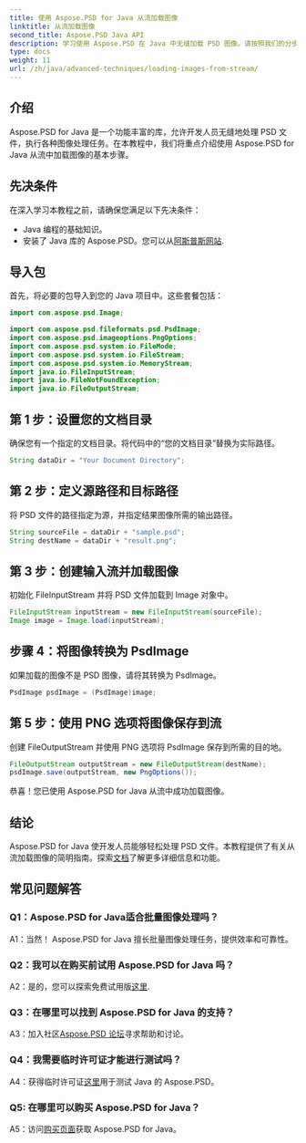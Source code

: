```yaml
---
title: 使用 Aspose.PSD for Java 从流加载图像
linktitle: 从流加载图像
second_title: Aspose.PSD Java API
description: 学习使用 Aspose.PSD 在 Java 中无缝加载 PSD 图像。请按照我们的分步指南进行高效的图像处理。
type: docs
weight: 11
url: /zh/java/advanced-techniques/loading-images-from-stream/
---
```

## 介绍

Aspose.PSD for Java 是一个功能丰富的库，允许开发人员无缝地处理 PSD 文件，执行各种图像处理任务。在本教程中，我们将重点介绍使用 Aspose.PSD for Java 从流中加载图像的基本步骤。

## 先决条件

在深入学习本教程之前，请确保您满足以下先决条件：

- Java 编程的基础知识。
- 安装了 Java 库的 Aspose.PSD。您可以从[阿斯普斯网站](https://releases.aspose.com/psd/java/).

## 导入包

首先，将必要的包导入到您的 Java 项目中。这些套餐包括：

```java
import com.aspose.psd.Image;

import com.aspose.psd.fileformats.psd.PsdImage;
import com.aspose.psd.imageoptions.PngOptions;
import com.aspose.psd.system.io.FileMode;
import com.aspose.psd.system.io.FileStream;
import com.aspose.psd.system.io.MemoryStream;
import java.io.FileInputStream;
import java.io.FileNotFoundException;
import java.io.FileOutputStream;
```

## 第 1 步：设置您的文档目录

确保您有一个指定的文档目录。将代码中的“您的文档目录”替换为实际路径。

```java
String dataDir = "Your Document Directory";
```

## 第 2 步：定义源路径和目标路径

将 PSD 文件的路径指定为源，并指定结果图像所需的输出路径。

```java
String sourceFile = dataDir + "sample.psd";
String destName = dataDir + "result.png";
```

## 第 3 步：创建输入流并加载图像

初始化 FileInputStream 并将 PSD 文件加载到 Image 对象中。

```java
FileInputStream inputStream = new FileInputStream(sourceFile);
Image image = Image.load(inputStream);
```

## 步骤 4：将图像转换为 PsdImage

如果加载的图像不是 PSD 图像，请将其转换为 PsdImage。

```java
PsdImage psdImage = (PsdImage)image;
```

## 第 5 步：使用 PNG 选项将图像保存到流

创建 FileOutputStream 并使用 PNG 选项将 PsdImage 保存到所需的目的地。

```java
FileOutputStream outputStream = new FileOutputStream(destName);
psdImage.save(outputStream, new PngOptions());
```

恭喜！您已使用 Aspose.PSD for Java 从流中成功加载图像。

## 结论

 Aspose.PSD for Java 使开发人员能够轻松处理 PSD 文件。本教程提供了有关从流加载图像的简明指南。探索[文档](https://reference.aspose.com/psd/java/)了解更多详细信息和功能。

## 常见问题解答

### Q1：Aspose.PSD for Java适合批量图像处理吗？

A1：当然！ Aspose.PSD for Java 擅长批量图像处理任务，提供效率和可靠性。

### Q2：我可以在购买前试用 Aspose.PSD for Java 吗？

 A2：是的，您可以探索免费试用版[这里](https://releases.aspose.com/).

### Q3：在哪里可以找到 Aspose.PSD for Java 的支持？

A3：加入社区[Aspose.PSD 论坛](https://forum.aspose.com/c/psd/34)寻求帮助和讨论。

### Q4：我需要临时许可证才能进行测试吗？

 A4：获得临时许可证[这里](https://purchase.aspose.com/temporary-license/)用于测试 Java 的 Aspose.PSD。

### Q5: 在哪里可以购买 Aspose.PSD for Java？

 A5：访问[购买页面](https://purchase.aspose.com/buy)获取 Aspose.PSD for Java。